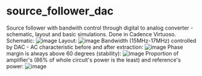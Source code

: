 # source_follower_dac
 Source follower with bandwith control through digital to analog converter - schematic, layout and basic simulations. Done in Cadence Virtuoso.
 Schematic:
 ![image](https://github.com/ksawosz/source_follower_dac/assets/134215328/a096f687-a8e3-4b29-ab1c-b7e132b65961)
 Layout:
![image](https://github.com/ksawosz/source_follower_dac/assets/134215328/05b711ac-a835-432b-a8e4-1aac3e03918b)
Bandwidth (15MHz-17MHz) controlled by DAC - AC characteristic before and after extraction:
![image](https://github.com/ksawosz/source_follower_dac/assets/134215328/dad51e6d-f93c-459f-8456-a2d7afe44aff)
Phase margin is always above 60 degrees (stability):
![image](https://github.com/ksawosz/source_follower_dac/assets/134215328/71aaa8fa-3196-40c4-b568-9243f010b835)
Proportion of amplifier's (86% of whole circuit's power is the least) and reference's power:
![image](https://github.com/ksawosz/source_follower_dac/assets/134215328/1b2fd8e9-07e7-4c9a-a4a9-7f82050aaeb0)
